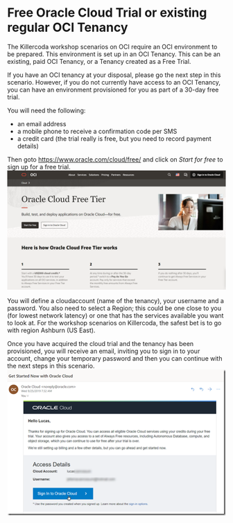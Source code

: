 # Free Oracle Cloud Trial or existing regular OCI Tenancy 

The Killercoda workshop scenarios on OCI require an OCI environment to be prepared. This environment is set up in an OCI Tenancy. This can be an existing, paid OCI Tenancy, or a Tenancy created as a Free Trial.

If you have an OCI tenancy at your disposal, please go the next step in this scenario. However, if you do not currently have access to an OCI Tenancy, you can have an environment provisioned for you as part of a 30-day free trial. 

You will need the following:

* an email address
* a mobile phone to receive a confirmation code per SMS
* a credit card (the trial really is free, but you need to record payment details)

Then goto https://www.oracle.com/cloud/free/ and click on *Start for free* to sign up for a free trial.
![](https://raw.githubusercontent.com/rcarrascosps/tester-kc/main/dark-oci-api-gateway/assets/free-trial.png?raw=true)

You will define a cloudaccount (name of the tenancy), your username and a password. You also need to select a Region; this could be one close to you (for lowest network latency) or one that has the services available you want to look at. For the workshop scenarios on Killercoda, the safest bet is to go with region Ashburn (US East). 

Once you have acquired the cloud trial and the tenancy has been provisioned, you will receive an email, inviting you to sign in to your account, change your temporary password and then you can continue with the next steps in this scenario. 
![](https://raw.githubusercontent.com/rcarrascosps/tester-kc/main/dark-oci-api-gateway/assets/cloud-trial-get-started-email.png?raw=true)

